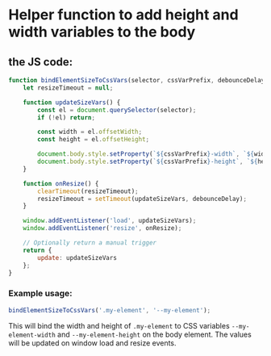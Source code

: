 # Helper function to add height and width variables to the body


## the JS code:

```js
function bindElementSizeToCssVars(selector, cssVarPrefix, debounceDelay = 150) {
	let resizeTimeout = null;

	function updateSizeVars() {
		const el = document.querySelector(selector);
		if (!el) return;

		const width = el.offsetWidth;
		const height = el.offsetHeight;

		document.body.style.setProperty(`${cssVarPrefix}-width`, `${width}px`);
		document.body.style.setProperty(`${cssVarPrefix}-height`, `${height}px`);
	}

	function onResize() {
		clearTimeout(resizeTimeout);
		resizeTimeout = setTimeout(updateSizeVars, debounceDelay);
	}

	window.addEventListener('load', updateSizeVars);
	window.addEventListener('resize', onResize);

	// Optionally return a manual trigger
	return {
		update: updateSizeVars
	};
}
```

### Example usage:

```js
bindElementSizeToCssVars('.my-element', '--my-element');
```

This will bind the width and height of `.my-element` to CSS variables `--my-element-width` and `--my-element-height` on the body element. The values will be updated on window load and resize events.
```
